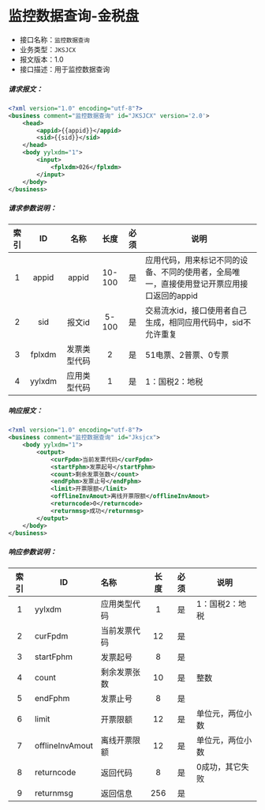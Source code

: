 # 监控数据查询-金税盘

- 接口名称：`监控数据查询`
- 业务类型：`JKSJCX`
- 报文版本：1.0
- 接口描述：用于监控数据查询

##### 请求报文：

```xml
<?xml version="1.0" encoding="utf-8"?>
<business comment="监控数据查询" id="JKSJCX" version='2.0'>
    <head>
        <appid>{{appid}}</appid>
        <sid>{{sid}}</sid>
    </head>
    <body yylxdm="1">
        <input>
            <fplxdm>026</fplxdm>
        </input>
    </body>
</business>
```

##### 请求参数说明：

| 索引 |   ID   |     名称     |  长度  | 必须 | 说明                                                         |
| :--: | :----: | :----------: | :----: | :--: | ------------------------------------------------------------ |
|  1   | appid  |    appid     | 10-100 |  是  | 应用代码，用来标记不同的设备、不同的使用者，全局唯一，直接使用登记开票应用接口返回的appid |
|  2   |  sid   |    报文id    | 5-100  |  是  | 交易流水id，接口使用者自己生成，相同应用代码中，sid不允许重复 |
|  3   | fplxdm | 发票类型代码 |   2    |  是  | 51电票、2普票、0专票                                         |
|  4   | yylxdm | 应用类型代码 |   1    |  是  | 1：国税2：地税                                               |

##### 响应报文：

```xml
<?xml version="1.0" encoding="utf-8"?>
<business comment="监控数据查询" id="Jksjcx">
    <body yylxdm="1">
        <output>
            <curFpdm>当前发票代码</curFpdm>
            <startFphm>发票起号</startFphm>
            <count>剩余发票张数</count>
            <endFphm>发票止号</endFphm>
            <limit>开票限额</limit>
            <offlineInvAmout>离线开票限额</offlineInvAmout>
            <returncode>0</returncode>
            <returnmsg>成功</returnmsg>
        </output>
    </body>
</business>
```

##### 响应参数说明：    

| 索引 | ID              | 名称         | 长度 | 必须 | 说明             |
| :--: | --------------- | :----------- | :--: | :--: | ---------------- |
|  1   | yylxdm          | 应用类型代码 |  1   |  是  | 1：国税2：地税   |
|  2   | curFpdm         | 当前发票代码 |  12  |  是  |                  |
|  3   | startFphm       | 发票起号     |  8   |  是  |                  |
|  4   | count           | 剩余发票张数 |  10  |  是  | 整数             |
|  5   | endFphm         | 发票止号     |  8   |  是  |                  |
|  6   | limit           | 开票限额     |  12  |  是  | 单位元，两位小数 |
|  7   | offlineInvAmout | 离线开票限额 |  12  |  是  | 单位元，两位小数 |
|  8   | returncode      | 返回代码     |  8   |  是  | 0成功，其它失败  |
|  9   | returnmsg       | 返回信息     | 256  |  是  |                  |